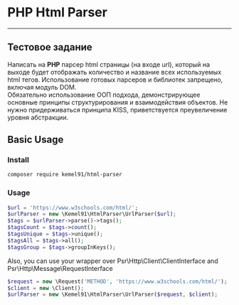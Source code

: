 # PHP Html Parser
- - - 
## Тестовое задание

Написать на <b>PHP</b> парсер html страницы (на входе url), 
который на выходе будет отображать количество и название всех используемых html тегов. 
Использование готовых парсеров и библиотек запрещено, включая модуль DOM.  
Обязательно использование ООП подхода, демонстрирующее основные принципы структурирования и взаимодействия объектов. 
Не нужно придерживаться принципа KISS, приветствуется преувеличение уровня абстракции.

## Basic Usage
### Install
```bash
composer require kemel91/html-parser
```
### Usage
```php
$url = 'https://www.w3schools.com/html/';
$urlParser = new \Kemel91\HtmlParser\UrlParser($url);
$tags = $urlParser->parse()->tags();
$tagsCount = $tags->count();
$tagsUnique = $tags->unique();
$tagsAll = $tags->all();
$tagsGroup = $tags->groupInKeys();
```
Also, you can use your wrapper over Psr\Http\Client\ClientInterface and Psr\Http\Message\RequestInterface

```php
$request = new \Request('METHOD', 'https://www.w3schools.com/html/');
$client = new \Client();
$urlParser = new \Kemel91\HtmlParser\UrlParser($request, $client);
```